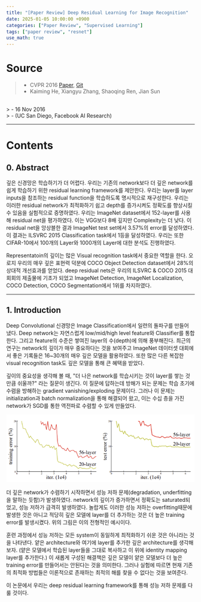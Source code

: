 ```yaml
---
title: "[Paper Review] Deep Residual Learning for Image Recognition"
date: 2025-01-05 10:00:00 +0900
categories: ["Paper Review", "Supervised Learning"]
tags: ["paper review", "resnet"]
use_math: true
---
```


# Source

> - CVPR 2016 [Paper](https://arxiv.org/pdf/1512.03385), [Git](https://github.com/KaimingHe/deep-residual-networks)<br>
> - Kaiming He, Xiangyu Zhang, Shaoqing Ren, Jian Sun

 <br>
> - 16 Nov 2016<br>
> - (UC San Diego, Facebook AI Research)

---
# Contents
## 0. Abstract

깊은 신경망은 학습하기가 더 어렵다. 우리는 기존의 network보다 더 깊은 network를 쉽게 학습하기 위한 residual learning framework를 제안한다. 우리는 layer를 layer inputs을 참조하는 residual function을 학습하도록 명시적으로 재구성한다. 우리는 이러한 residual network가 최적화하기 쉽고 depth를 증가시켜도 정확도를 향상시킬 수 있음을 실험적으로 증명하였다. 우리는 ImageNet dataset에서 152-layer를 사용해 residual net을 평가하였다. 이는 VGG보다 8배 깊지만 Complexity는 더 낮다. 이 residual net을 앙상블한 결과 ImageNet test set에서 3.57%의 error를 달성하였다. 이 결과는 ILSVRC 2015 Classification task에서 1등을 달성하였다. 우리는 또한 CIFAR-10에서 100개의 Layer와 1000개의 Layer에 대한 분석도 진행하였다.
 
Representatoin의 깊이는 많은 Visual recognition task에서 중요한 역할을 한다. 오로지 우리의 매우 깊은 표현력 덕분에 COCO Object Detection dataset에서 28%의 상대적 개선효과를 얻었다. deep residual nets은 우리의 ILSVRC & COCO 2015 대회회의 제출물에 기초가 되었고 ImageNet Detection, ImageNet Localization, COCO Detection, COCO Segmentation에서 1위를 차지하였다.

---

## 1. Introduction

Deep Convolutional 신경망은 Image Classification에서 일련의 돌파구를 만들어 냈다. Deep network는 자연스럽게 low/mid/high level feature와 Classifier를 통합한다. 그리고 feature의 수준은 쌓여진 layer의 수(depth)에 의해 풍부해진다. 최근의 연구는 network의 깊이가 매우 중요하다는 것을 보여주고 ImageNet 데이터셋 대회에서 좋은 기록들은 16~30개의 매우 깊은 모델을 활용하였다. 또한 많은 다른 복잡한 visual recognition task도 깊은 모델을 통해 큰 혜택을 받았다.

깊이의 중요성을 생각해 볼 때, "더 나은 network를 학습시키는 것이 layer를 쌓는 것만큼 쉬울까?" 라는 질문이 생긴다. 이 질문에 답하는데 방해가 되는 문제는 학습 초기에 수렴을 방해하는 gradient vanishing/exploding 문제이다. 그러나 이 문제는 initialization과 batch normalization을 통해 해결되어 왔고, 이는 수십 층을 가진 network가 SGD를 통한 역전파로 수렴할 수 있게 만들었다.

![alt text](/assets/img/post/paper_review/resnet_degrade.png)

더 깊은 network가 수렴하기 시작하면서 성능 저하 문제(degradation, underfitting을 말하는 듯함)가 발생하였다. network의 깊이가 증가하면서 정확도는 saturated되었고, 성능 저하가 급격히 발생하였다. 놀랍게도 이러한 성능 저하는 overfitting때문에 발생한 것은 아니고 적당히 깊은 모델에 layer를 더 추가하는 것은 더 높은 training error를 발생시켰다. 위의 그림은 이의 전형적인 예시이다.

훈련 과정에서 성능 저하는 모든 system이 동일하게 최적화하기 쉬운 것은 아니라는 것을 나타낸다. 얕은 architecture와 여기에 layer를 추가한 깊은 architecture를 생각해보자. (얕은 모델에서 학습된 layer들을 그대로 복사하고 이 위에 identity mapping layer를 추가한다.) 이 새롭게 구성된 해결책은 깊은 모델이 얕은 모델보다 더 높은 training error를 만들어서는 안된다는 것을 의미한다. 그러나 실험에 따르면 현재 기존의 최적화 방법들은 이론적으로 존재하는 최적의 해를 찾을 수 없다는 것을 보여준다.

이 논문에서 우리는 deep residual learning framework를 통해 성능 저하 문제를 다룰 것이다. 